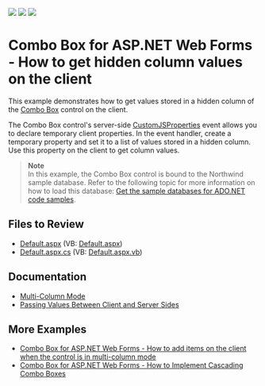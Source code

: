 <!-- default badges list -->
![](https://img.shields.io/endpoint?url=https://codecentral.devexpress.com/api/v1/VersionRange/128540369/13.1.8%2B)
[![](https://img.shields.io/badge/Open_in_DevExpress_Support_Center-FF7200?style=flat-square&logo=DevExpress&logoColor=white)](https://supportcenter.devexpress.com/ticket/details/E4970)
[![](https://img.shields.io/badge/📖_How_to_use_DevExpress_Examples-e9f6fc?style=flat-square)](https://docs.devexpress.com/GeneralInformation/403183)
<!-- default badges end -->
# Combo Box for ASP.NET Web Forms - How to get hidden column values on the client

This example demonstrates how to get values stored in a hidden column of the [Combo Box](http://docs.devexpress.devx/AspNet/11653/components/data-editors/combobox) control on the client.

The Combo Box control's server-side [CustomJSProperties](https://docs.devexpress.com/AspNet/DevExpress.Web.ASPxEditBase.CustomJSProperties) event allows you to declare temporary client properties. In the event handler, create a temporary property and set it to a list of values stored in a hidden column. Use this property on the client to get column values.

> **Note**  
> In this example, the Combo Box control is bound to the Northwind sample database. Refer to the following topic for more information on how to load this database: [Get the sample databases for ADO.NET code samples](https://learn.microsoft.com/en-us/dotnet/framework/data/adonet/sql/linq/downloading-sample-databases).

## Files to Review

* [Default.aspx](./CS/WebSite/Default.aspx) (VB: [Default.aspx](./VB/WebSite/Default.aspx))
* [Default.aspx.cs](./CS/WebSite/Default.aspx.cs) (VB: [Default.aspx.vb](./VB/WebSite/Default.aspx.vb))

## Documentation

* [Multi-Column Mode](http://docs.devexpress.devx/AspNet/DevExpress.Web.ASPxComboBox#multi-column-mode)
* [Passing Values Between Client and Server Sides](https://docs.devexpress.com/AspNet/11816/common-concepts/client-side-functionality/passing-values-between-client-and-server-sides)

## More Examples

* [Combo Box for ASP.NET Web Forms - How to add items on the client when the control is in multi-column mode](https://github.com/DevExpress-Examples/how-to-add-items-to-a-multi-column-aspxcombobox-on-the-client-side-e1332)
* [Combo Box for ASP.NET Web Forms - How to Implement Cascading Combo Boxes](https://github.com/DevExpress-Examples/asp-net-web-forms-cascading-comboboxes)
